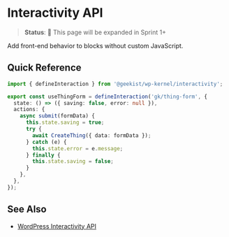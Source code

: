 # Interactivity API

> **Status**: 🚧 This page will be expanded in Sprint 1+

Add front-end behavior to blocks without custom JavaScript.

## Quick Reference

```typescript
import { defineInteraction } from '@geekist/wp-kernel/interactivity';

export const useThingForm = defineInteraction('gk/thing-form', {
  state: () => ({ saving: false, error: null }),
  actions: {
    async submit(formData) {
      this.state.saving = true;
      try {
        await CreateThing({ data: formData });
      } catch (e) {
        this.state.error = e.message;
      } finally {
        this.state.saving = false;
      }
    },
  },
});
```

## See Also

- [WordPress Interactivity API](https://developer.wordpress.org/block-editor/reference-guides/interactivity-api/)
